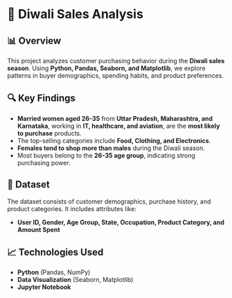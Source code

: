 # 🎇 Diwali Sales Analysis  

## 📊 Overview  
This project analyzes customer purchasing behavior during the **Diwali sales season**. Using **Python, Pandas, Seaborn, and Matplotlib**, we explore patterns in buyer demographics, spending habits, and product preferences.  

## 🔍 Key Findings  
- **Married women aged 26-35** from **Uttar Pradesh, Maharashtra, and Karnataka**, working in **IT, healthcare, and aviation**, are the **most likely to purchase** products.  
- The top-selling categories include **Food, Clothing, and Electronics**.  
- **Females tend to shop more than males** during the Diwali season.  
- Most buyers belong to the **26-35 age group**, indicating strong purchasing power.  

## 📂 Dataset  
The dataset consists of customer demographics, purchase history, and product categories. It includes attributes like:  
- **User ID, Gender, Age Group, State, Occupation, Product Category, and Amount Spent**  

## 📈 Technologies Used  
- **Python** (Pandas, NumPy)  
- **Data Visualization** (Seaborn, Matplotlib)  
- **Jupyter Notebook**  


